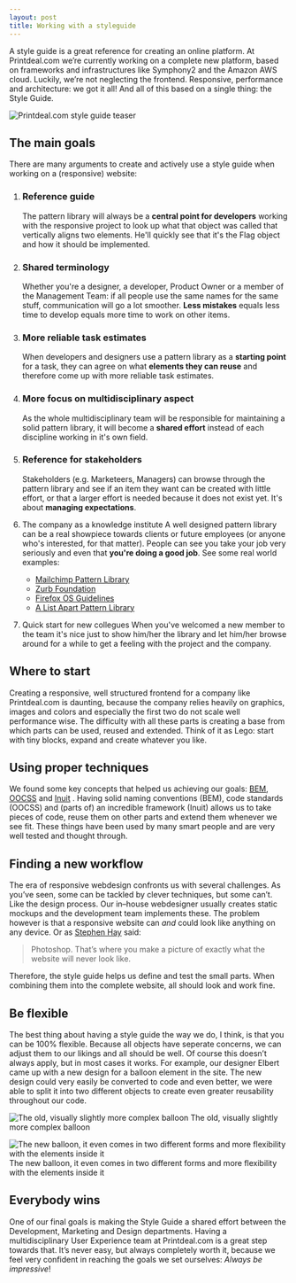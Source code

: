 ```yaml
---
layout: post
title: Working with a styleguide
---
```


A style guide is a great reference for creating an online platform. At Printdeal.com we&rsquo;re currently working on a complete new platform, based on frameworks and infrastructures like Symphony2 and the Amazon AWS cloud. Luckily, we&rsquo;re not neglecting the frontend. Responsive, performance and architecture: we got it all! And all of this based on a single thing: the Style Guide.

![Printdeal.com style guide teaser](https://s3-us-west-2.amazonaws.com/s.cdpn.io/5175/style_guide_teaser.png)

## The main goals

There are many arguments to create and actively use a style guide when working on a (responsive) website:

1. ### Reference guide
   The pattern library will always be a __central point for developers__ working with the responsive project to look up what that object was called that vertically aligns two elements. He'll quickly see that it's the Flag object and how it should be implemented.

2. ### Shared terminology
   Whether you're a designer, a developer, Product Owner or a member of the Management Team: if all people use the same names for the same stuff, communication will go a lot smoother. __Less mistakes__ equals less time to develop equals more time to work on other items.

3. ### More reliable task estimates
   When developers and designers use a pattern library as a __starting point__ for a task, they can agree on what __elements they can reuse__ and therefore come up with more reliable task estimates.

4. ### More focus on multidisciplinary aspect
   As the whole multidisciplinary team will be responsible for maintaining a solid pattern library, it will become a __shared effort__ instead of each discipline working in it's own field.

5. ### Reference for stakeholders
   Stakeholders (e.g. Marketeers, Managers) can browse through the pattern library and see if an item they want can be created with little effort, or that a larger effort is needed because it does not exist yet. It's about __managing expectations__.

6. The company as a knowledge institute
   A well designed pattern library can be a real showpiece towards clients or future employees (or anyone who's interested, for that matter). People can see you take your job very seriously and even that __you're doing a good job__. See some real world examples:

   - [Mailchimp Pattern Library](http://ux.mailchimp.com/patterns/)
   - [Zurb Foundation](http://foundation.zurb.com/docs/)
   - [Firefox OS Guidelines](http://www.mozilla.org/en-US/styleguide/products/firefox-os/)
   - [A List Apart Pattern Library](http://patterns.alistapart.com/)

7. Quick start for new collegues
   When you've welcomed a new member to the team it's nice just to show him/her the library and let him/her browse around for a while to get a feeling with the project and the company.

## Where to start

Creating a responsive, well structured frontend for a company like Printdeal.com is daunting, because the company relies heavily on graphics, images and colors and especially the first two do not scale well performance wise. The difficulty with all these parts is creating a base from which parts can be used, reused and extended. Think of it as Lego: start with tiny blocks, expand and create whatever you like.

## Using proper techniques

We found some key concepts that helped us achieving our goals: [BEM](http://bem.info/method), [OOCSS](http://www.smashingmagazine.com/2011/12/12/an-introduction-to-object-oriented-css-oocss-2/) and [Inuit](https://github.com/inuitcss) . Having solid naming conventions (BEM), code standards (OOCSS) and (parts of) an incredible framework (Inuit) allows us to take pieces of code, reuse them on other parts and extend them whenever we see fit. These things have been used by many smart people and are very well tested and thought through.

## Finding a new workflow

The era of responsive webdesign confronts us with several challenges. As you&rsquo;ve seen, some can be tackled by clever techniques, but some can&rsquo;t. Like the design process. Our in&ndash;house webdesigner usually creates static mockups and the development team implements these. The problem however is that a responsive website can _and_ could look like anything on any device. Or as [Stephen Hay](http://www.the-haystack.com/) said:

> Photoshop. That&rsquo;s where you make a picture of
> exactly what the website will never look like.

Therefore, the style guide helps us define and test the small parts. When combining them into the complete website, all should look and work fine.

## Be flexible
The best thing about having a style guide the way we do, I think, is that you can be 100% flexible. Because all objects have seperate concerns, we can adjust them to our likings and all should be well. Of course this doesn&rsquo;t always apply, but in most cases it works. For example, our designer Elbert came up with a new design for a balloon element in the site. The new design could very easily be converted to code and even better, we were able to split it into two different objects to create even greater reusability throughout our code.

![The old, visually slightly more complex balloon](https://s3-us-west-2.amazonaws.com/s.cdpn.io/5175/style_guide_balloon_old.png)
The old, visually slightly more complex balloon

![The new balloon, it even comes in two different forms and more flexibility with the elements inside it](https://s3-us-west-2.amazonaws.com/s.cdpn.io/5175/style_guide_balloon_new_1.png)
The new balloon, it even comes in two different forms and more flexibility with the elements inside it

## Everybody wins
One of our final goals is making the Style Guide a shared effort between the Development, Marketing and Design departments. Having a multidisciplinary User Experience team at Printdeal.com is a great step towards that. It&rsquo;s never easy, but always completely worth it, because we feel very confident in reaching the goals we set ourselves: _Always be impressive_!
